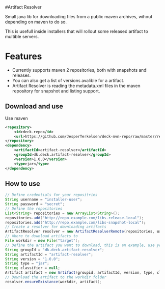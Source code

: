 #Artifact Resolver

Small java lib for downloading files from a public maven archives, wihout depending on maven to do so.

This is usefull inside installers that will rollout some released artifact to multible servers.

# Features

* Currently supports maven 2 repositories, both with snapshots and releases. 
* You can also get a list of versions avalible for a artifact.
* Artifact Resolver is reading the metadata.xml files in the maven repository for snapshot and listing support.

## Download and use
Use maven
```xml
<repository>
    <id>deck-repo</id>
    <url>https://github.com/JesperTerkelsen/deck-mvn-repo/raw/master/releases</url>
</repository>
<dependency>
    <artifactId>artifact-resolver</artifactId>
    <groupId>dk.deck.artifact-resolver</groupId>
    <version>1.0.0</version>
    <type>jar</type>
</dependency>
```

## How to use
```java
// Define credentials for your repositries
String username = "installer-user";
String password = "secret";
// Define the repositories
List<String> repositories = new ArrayList<String>();
repositories.add("http://repo.example.com/libs-release-local");
repositories.add("http://repo.example.com/libs-snapshot-local");
// Create a resolver for downloading artifacts
ArtifactResolver resolver = new ArtifactResolverRemote(repositories, username, password);
// Where to download artifacts to
File workdir = new File("target");
// Define the artifact you want to download, this is an example, use your own dependencies here
String groupId = "dk.deck.artifact-resolver";
String artifactId = "artifact-resolver";
String version = "1.0.0";
String type = "jar";
String classifier = null;
Artifact artifact = new Artifact(groupid, artifactId, version, type, classifier);
// Download the artifact to the workdir folder
resolver.ensureExistance(workdir, artifact);
```
